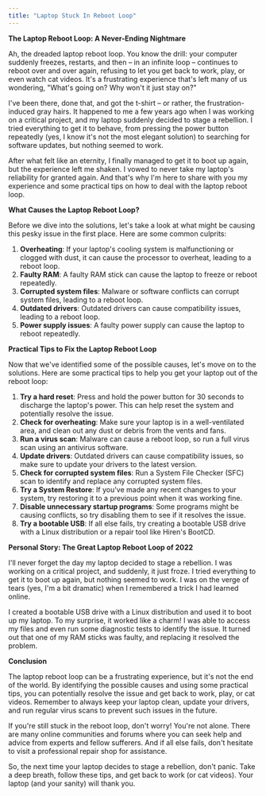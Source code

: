 ```yaml
---
title: "Laptop Stuck In Reboot Loop"
---
```


**The Laptop Reboot Loop: A Never-Ending Nightmare**

 Ah, the dreaded laptop reboot loop. You know the drill: your computer suddenly freezes, restarts, and then – in an infinite loop – continues to reboot over and over again, refusing to let you get back to work, play, or even watch cat videos. It's a frustrating experience that's left many of us wondering, "What's going on? Why won't it just stay on?"

I've been there, done that, and got the t-shirt – or rather, the frustration-induced gray hairs. It happened to me a few years ago when I was working on a critical project, and my laptop suddenly decided to stage a rebellion. I tried everything to get it to behave, from pressing the power button repeatedly (yes, I know it's not the most elegant solution) to searching for software updates, but nothing seemed to work.

After what felt like an eternity, I finally managed to get it to boot up again, but the experience left me shaken. I vowed to never take my laptop's reliability for granted again. And that's why I'm here to share with you my experience and some practical tips on how to deal with the laptop reboot loop.

**What Causes the Laptop Reboot Loop?**

Before we dive into the solutions, let's take a look at what might be causing this pesky issue in the first place. Here are some common culprits:

1. **Overheating**: If your laptop's cooling system is malfunctioning or clogged with dust, it can cause the processor to overheat, leading to a reboot loop.
2. **Faulty RAM**: A faulty RAM stick can cause the laptop to freeze or reboot repeatedly.
3. **Corrupted system files**: Malware or software conflicts can corrupt system files, leading to a reboot loop.
4. **Outdated drivers**: Outdated drivers can cause compatibility issues, leading to a reboot loop.
5. **Power supply issues**: A faulty power supply can cause the laptop to reboot repeatedly.

**Practical Tips to Fix the Laptop Reboot Loop**

Now that we've identified some of the possible causes, let's move on to the solutions. Here are some practical tips to help you get your laptop out of the reboot loop:

1. **Try a hard reset**: Press and hold the power button for 30 seconds to discharge the laptop's power. This can help reset the system and potentially resolve the issue.
2. **Check for overheating**: Make sure your laptop is in a well-ventilated area, and clean out any dust or debris from the vents and fans.
3. **Run a virus scan**: Malware can cause a reboot loop, so run a full virus scan using an antivirus software.
4. **Update drivers**: Outdated drivers can cause compatibility issues, so make sure to update your drivers to the latest version.
5. **Check for corrupted system files**: Run a System File Checker (SFC) scan to identify and replace any corrupted system files.
6. **Try a System Restore**: If you've made any recent changes to your system, try restoring it to a previous point when it was working fine.
7. **Disable unnecessary startup programs**: Some programs might be causing conflicts, so try disabling them to see if it resolves the issue.
8. **Try a bootable USB**: If all else fails, try creating a bootable USB drive with a Linux distribution or a repair tool like Hiren's BootCD.

**Personal Story: The Great Laptop Reboot Loop of 2022**

I'll never forget the day my laptop decided to stage a rebellion. I was working on a critical project, and suddenly, it just froze. I tried everything to get it to boot up again, but nothing seemed to work. I was on the verge of tears (yes, I'm a bit dramatic) when I remembered a trick I had learned online.

I created a bootable USB drive with a Linux distribution and used it to boot up my laptop. To my surprise, it worked like a charm! I was able to access my files and even run some diagnostic tests to identify the issue. It turned out that one of my RAM sticks was faulty, and replacing it resolved the problem.

**Conclusion**

The laptop reboot loop can be a frustrating experience, but it's not the end of the world. By identifying the possible causes and using some practical tips, you can potentially resolve the issue and get back to work, play, or cat videos. Remember to always keep your laptop clean, update your drivers, and run regular virus scans to prevent such issues in the future.

If you're still stuck in the reboot loop, don't worry! You're not alone. There are many online communities and forums where you can seek help and advice from experts and fellow sufferers. And if all else fails, don't hesitate to visit a professional repair shop for assistance.

So, the next time your laptop decides to stage a rebellion, don't panic. Take a deep breath, follow these tips, and get back to work (or cat videos). Your laptop (and your sanity) will thank you.